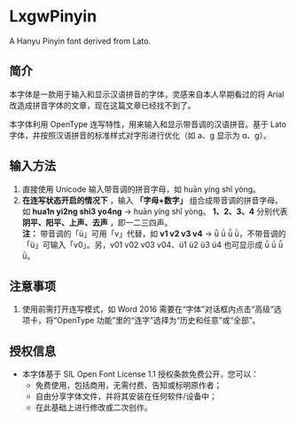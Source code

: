 # LxgwPinyin
A Hanyu Pinyin font derived from Lato.


## 简介
本字体是一款用于输入和显示汉语拼音的字体，灵感来自本人早期看过的将 Arial 改造成拼音字体的文章，现在这篇文章已经找不到了。

本字体利用 OpenType 连写特性，用来输入和显示带音调的汉语拼音。基于 Lato 字体，并按照汉语拼音的标准样式对字形进行优化（如 a、g 显示为 ɑ、ɡ）。



## 输入方法
1. 直接使用 Unicode 输入带音调的拼音字母，如 huān yíng shǐ yòng。
2. **在连写状态开启的情况下** ，输入 **「字母+数字」** 组合成带音调的拼音字母。如 **hua1n yi2ng shi3 yo4ng** → huān yíng shǐ yòng。
**1、2、3、4** 分别代表 **阴平、阳平、上声、去声** ，即一二三四声。  
**注：** 带音调的「ü」可用「v」代替，如 **v1 v2 v3 v4** → ǖ ǘ ǚ ǜ，不带音调的「ü」可输入「v0」。另，v01 v02 v03 v04、ü1 ü2 ü3 ü4 也可显示成 ǖ ǘ ǚ ǜ。

## 注意事项
1. 使用前需打开连写模式，如 Word 2016 需要在“字体”对话框内点击“高级”选项卡，将“OpenType 功能”里的“连字”选择为“历史和任意”或“全部”。

## 授权信息
- 本字体基于 SIL Open Font License 1.1 授权条款免费公开，您可以：
  - 免费使用，包括商用，无需付费、告知或标明原作者；
  - 自由分享字体文件，并将其安装在任何软件/设备中；
  - 在此基础上进行修改或二次创作。
